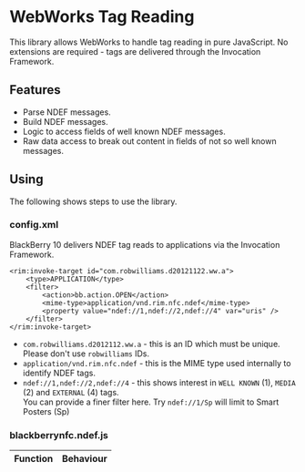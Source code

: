 # WebWorks Tag Reading

This library allows WebWorks to handle tag reading in pure JavaScript. No extensions are required - tags are delivered through the Invocation Framework.

## Features

* Parse NDEF messages.
* Build NDEF messages.
* Logic to access fields of well known NDEF messages.
* Raw data access to break out content in fields of not so well known messages.

## Using

The following shows steps to use the library.

### config.xml

BlackBerry 10 delivers NDEF tag reads to applications via the Invocation Framework.

```
<rim:invoke-target id="com.robwilliams.d20121122.ww.a">
	<type>APPLICATION</type>
	<filter>
		<action>bb.action.OPEN</action>
		<mime-type>application/vnd.rim.nfc.ndef</mime-type>
		<property value="ndef://1,ndef://2,ndef://4" var="uris" />
	</filter>
</rim:invoke-target>
```

* `com.robwilliams.d2012112.ww.a` - this is an ID which must be unique. Please don't use `robwilliams` IDs.
* `application/vnd.rim.nfc.ndef` - this is the MIME type used internally to identify NDEF tags.
* `ndef://1,ndef://2,ndef://4` - this shows interest in `WELL KNOWN` (1), `MEDIA` (2) and `EXTERNAL` (4) tags.  
You can provide a finer filter here. Try `ndef://1/Sp` will limit to Smart Posters (Sp)  

### blackberrynfc.ndef.js

<table>
<thead>
<tr><th>Function</th><th>Behaviour</th></tr>
</thead>
<tbody></tbody>
</table>


